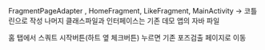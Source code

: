 

FragmentPageAdapter , HomeFragment, LikeFragment, MainActivity -> 코틀린으로 작성
나머지 클래스파일과 인터페이스는 기존 데모 앱의 자바 파일

홈 탭에서 스쿼트 시작버튼(하트 옆 체크버튼) 누르면 기존 포즈검출 페이지로 이동

